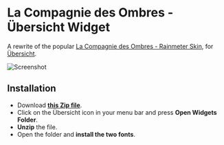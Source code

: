 # La Compagnie des Ombres - Übersicht Widget
A rewrite of the popular [La Compagnie des Ombres - Rainmeter Skin](https://visualskins.com/skin/la-compagnie-des-ombres), for [Übersicht](http://tracesof.net/uebersicht).

![Screenshot](/screenshot.png)


## Installation
- Download **[this Zip file](https://github.com/RemiixInc/lacompagniedesombres-ubersicht/raw/master/lacompagniedesombres.widget.zip)**.
- Click on the Übersicht icon in your menu bar and press **Open Widgets Folder**.
- **Unzip** the file.
- Open the folder and **install the two fonts**.
